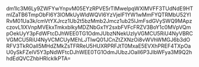 dm1lc3M6Ly9ZWFYwYnpvM05EYzRPVE5rTlMwelpqWXlMVFF3TUdNdE9HTmlZaTB6TmpObFl6Y3lOMkUyWldWQVl6YzVjelF1YW1wMmFYQTRMbU52YlRvM01Ua3k/cmVtYXJrcz1Ub2t5bzMmb2Jmcz1ub25lJmFsdGVySWQ9MApzczovL1lXVnpMVEkxTmkxblkyMDZNbGx1Y2sxbFVFcFRZV3BoY1c0MVpVQmpOekUyY3pFdWFtcDJhWEE0TG1OdmJUbzNNekUzIyVGMCU5RiU4NyVBRCVGMCU5RiU4NyVCMCUyMEhLJTIwQ01JCnZtZXNzOi8vWVhWMGJ6b3dORFV3TkROall5MHdZMkZsTFRReU5HUXRPRFJtT0MxaE5EVXhPREF4TXpOaU0ySkFZelV5Y3pNdWFtcDJhWEE0TG1OdmJUbzJOall6P3JlbWFya3M9Q2hhdEdQVCZhbHRlcklkPTA=
